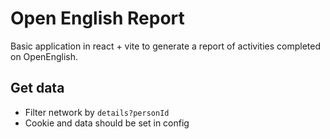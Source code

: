 # Open English Report

Basic application in react + vite to generate a report of activities completed on OpenEnglish.

## Get data

- Filter network by `details?personId`
- Cookie and data should be set in config